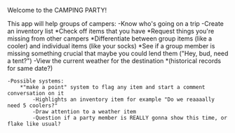 Welcome to the CAMPING PARTY!

This app will help groups of campers:
    -Know who's going on a trip
    -Create an inventory list
        *Check off items that you have
        *Request things you're missing from other campers
        *Differentiate between group items (like a cooler) and individual items (like your socks)
        *See if a group member is missing something crucial that maybe you could lend them ("Hey, bud, need a tent?")
    -View the current weather for the destination
        *(historical records for same date?)

    -Possible systems:
        *"make a point" system to flag any item and start a comment conversation on it
            -Highlights an inventory item for example "Do we reaaaally need 5 coolers?"
            -Draw attention to a weather item
            -Question if a party member is REALLY gonna show this time, or flake like usual?